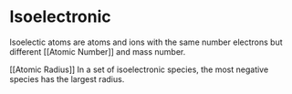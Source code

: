 # Isoelectronic 

Isoelectic atoms are atoms and ions with the same number electrons but different [[Atomic Number]] and mass number. 

[[Atomic Radius]]
In a set of isoelectronic species, the most negative species has the largest radius.